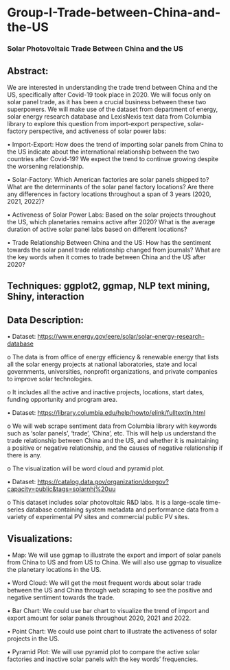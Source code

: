 # Group-I-Trade-between-China-and-the-US
### Solar Photovoltaic Trade Between China and the US
## Abstract: 
We are interested in understanding the trade trend between China and the US, specifically after Covid-19 took place in 2020. We will focus only on solar panel trade, as it has been a crucial business between these two superpowers. We will make use of the dataset from department of energy, solar energy research database and LexisNexis text data from Columbia library to explore this question from import-export perspective, solar-factory perspective, and activeness of solar power labs:

• Import-Export: How does the trend of importing solar panels from China to the US indicate about the international relationship between the two countries after Covid-19? We expect the trend to continue growing despite the worsening relationship.

• Solar-Factory: Which American factories are solar panels shipped to? What are the determinants of the solar panel factory locations? Are there any differences in factory locations throughout a span of 3 years (2020, 2021, 2022)?

• Activeness of Solar Power Labs: Based on the solar projects throughout the US, which planetaries remains active after 2020? What is the average duration of active solar panel labs based on different locations?

• Trade Relationship Between China and the US: How has the sentiment towards the solar panel trade relationship changed from journals? What are the key words when it comes to trade between China and the US after 2020?

## Techniques: ggplot2, ggmap, NLP text mining, Shiny, interaction

## Data Description:
• Dataset: https://www.energy.gov/eere/solar/solar-energy-research-database

o The data is from office of energy efficiency & renewable energy that lists all the solar energy projects at national laboratories, state and local governments, universities, nonprofit organizations, and private companies to improve solar technologies.

o It includes all the active and inactive projects, locations, start dates, funding opportunity and program area.

• Dataset: https://library.columbia.edu/help/howto/elink/fulltextln.html

o We will web scrape sentiment data from Columbia library with keywords such as ‘solar panels’, ‘trade’, ‘China’, etc. This will help us understand the trade relationship between China and the US, and whether it is maintaining a positive or negative relationship, and the causes of negative relationship if there is any.

o The visualization will be word cloud and pyramid plot.

• Dataset: https://catalog.data.gov/organization/doegov?capacity=public&tags=solarnhj%20uu

o This dataset includes solar photovoltaic R&D labs. It is a large-scale time-series database containing system metadata and performance data from a variety of experimental PV sites and commercial public PV sites.

## Visualizations:
• Map: We will use ggmap to illustrate the export and import of solar panels from China to US and from US to China. We will also use ggmap to visualize the planetary locations in the US.

• Word Cloud: We will get the most frequent words about solar trade between the US and China through web scraping to see the positive and negative sentiment towards the trade.

• Bar Chart: We could use bar chart to visualize the trend of import and export amount for solar panels throughout 2020, 2021 and 2022.

• Point Chart: We could use point chart to illustrate the activeness of solar projects in the US.

• Pyramid Plot: We will use pyramid plot to compare the active solar factories and inactive solar panels with the key words’ frequencies.
